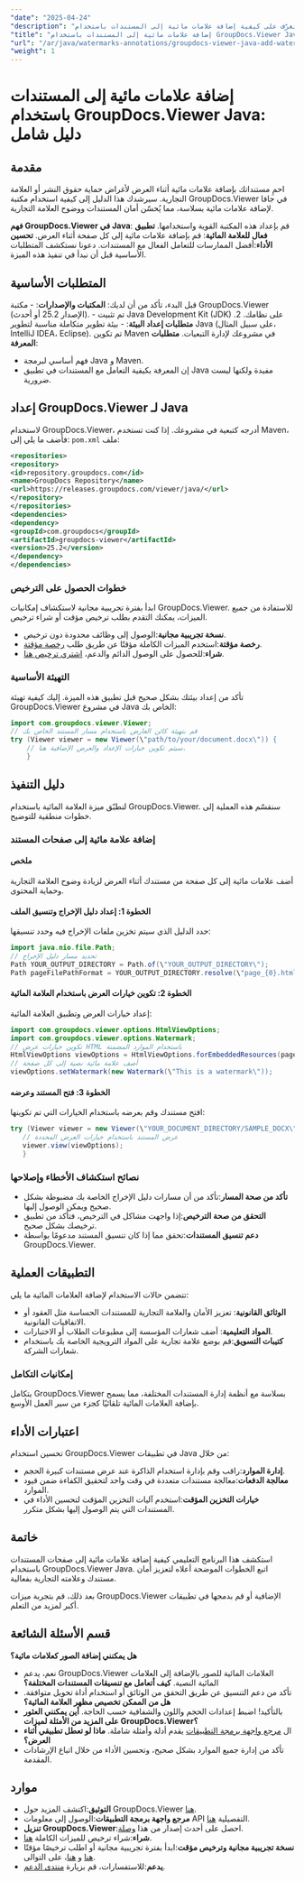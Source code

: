 ```yaml
---
"date": "2025-04-24"
"description": "تعرّف على كيفية إضافة علامات مائية إلى المستندات باستخدام GroupDocs.Viewer في جافا. عزّز أمان المستندات وعلامتها التجارية من خلال هذا البرنامج التعليمي خطوة بخطوة."
"title": "إضافة علامات مائية إلى المستندات باستخدام GroupDocs.Viewer Java - دليل شامل"
"url": "/ar/java/watermarks-annotations/groupdocs-viewer-java-add-watermark-documents/"
"weight": 1
---
```


# إضافة علامات مائية إلى المستندات باستخدام GroupDocs.Viewer Java: دليل شامل

## مقدمة

احمِ مستنداتك بإضافة علامات مائية أثناء العرض لأغراض حماية حقوق النشر أو العلامة التجارية. سيرشدك هذا الدليل إلى كيفية استخدام مكتبة GroupDocs.Viewer في جافا لإضافة علامات مائية بسلاسة، مما يُحسّن أمان المستندات ووضوح العلامة التجارية.

**فهم GroupDocs.Viewer في Java**: 
قم بإعداد هذه المكتبة القوية واستخدامها.
**تطبيق فعال للعلامة المائية**: 
قم بإضافة علامات مائية إلى كل صفحة أثناء العرض.
**تحسين الأداء**:أفضل الممارسات للتعامل الفعال مع المستندات.
دعونا نستكشف المتطلبات الأساسية قبل أن نبدأ في تنفيذ هذه الميزة.
## المتطلبات الأساسية
قبل البدء، تأكد من أن لديك:
**المكتبات والإصدارات**:
	- مكتبة GroupDocs.Viewer (الإصدار 25.2 أو أحدث).
	- تم تثبيت Java Development Kit (JDK) على نظامك. 
2. **متطلبات إعداد البيئة**:
	- بيئة تطوير متكاملة مناسبة لتطوير Java (على سبيل المثال، IntelliJ IDEA، Eclipse).
	تم تكوين Maven في مشروعك لإدارة التبعيات.
**متطلبات المعرفة**:
- فهم أساسي لبرمجة Java و Maven.
- إن المعرفة بكيفية التعامل مع المستندات في تطبيق Java مفيدة ولكنها ليست ضرورية.
## إعداد GroupDocs.Viewer لـ Java
لاستخدام GroupDocs.Viewer، أدرجه كتبعية في مشروعك. إذا كنت تستخدم Maven، فأضف ما يلي إلى: `pom.xml` ملف:
```xml
<repositories>
<repository>
<id>repository.groupdocs.com</id>
<name>GroupDocs Repository</name>
<url>https://releases.groupdocs.com/viewer/java/</url>
</repository>
</repositories>
<dependencies>
<dependency>
<groupId>com.groupdocs</groupId>
<artifactId>groupdocs-viewer</artifactId>
<version>25.2</version>
</dependency>
</dependencies>
```

### خطوات الحصول على الترخيص
ابدأ بفترة تجريبية مجانية لاستكشاف إمكانيات GroupDocs.Viewer. للاستفادة من جميع الميزات، يمكنك التقدم بطلب ترخيص مؤقت أو شراء ترخيص.
- **نسخة تجريبية مجانية**:الوصول إلى وظائف محدودة دون ترخيص.
- **رخصة مؤقتة**:استخدم الميزات الكاملة مؤقتًا عن طريق طلب [رخصة مؤقتة](https://purchase.groupdocs.com/temporary-license/).
- **شراء**:للحصول على الوصول الدائم والدعم، [اشتري ترخيص هنا](https://purchase.groupdocs.com/buy).
### التهيئة الأساسية
تأكد من إعداد بيئتك بشكل صحيح قبل تطبيق هذه الميزة. إليك كيفية تهيئة GroupDocs.Viewer في مشروع Java الخاص بك:
```java
import com.groupdocs.viewer.Viewer;
// قم بتهيئة كائن العارض باستخدام مسار المستند الخاص بك
try (Viewer viewer = new Viewer(\"path/to/your/document.docx\")) {
	// سيتم تكوين خيارات الإعداد والعرض الإضافية هنا.
	}
```

## دليل التنفيذ
لنطبّق ميزة العلامة المائية باستخدام GroupDocs.Viewer. سنقسّم هذه العملية إلى خطوات منطقية للتوضيح.
### إضافة علامة مائية إلى صفحات المستند
#### ملخص
أضف علامات مائية إلى كل صفحة من مستندك أثناء العرض لزيادة وضوح العلامة التجارية وحماية المحتوى.
#### الخطوة 1: إعداد دليل الإخراج وتنسيق الملف
حدد الدليل الذي سيتم تخزين ملفات الإخراج فيه وحدد تنسيقها:
```java
import java.nio.file.Path;
// تحديد مسار دليل الإخراج
Path YOUR_OUTPUT_DIRECTORY = Path.of(\"YOUR_OUTPUT_DIRECTORY\");
Path pageFilePathFormat = YOUR_OUTPUT_DIRECTORY.resolve(\"page_{0}.html\");
```
#### الخطوة 2: تكوين خيارات العرض باستخدام العلامة المائية
إعداد خيارات العرض وتطبيق العلامة المائية:
```java
import com.groupdocs.viewer.options.HtmlViewOptions;
import com.groupdocs.viewer.options.Watermark;
// تكوين خيارات عرض HTML باستخدام الموارد المضمنة
HtmlViewOptions viewOptions = HtmlViewOptions.forEmbeddedResources(pageFilePathFormat);
// أضف علامة مائية نصية إلى كل صفحة
viewOptions.setWatermark(new Watermark(\"This is a watermark\"));
```

#### الخطوة 3: فتح المستند وعرضه
افتح مستندك وقم بعرضه باستخدام الخيارات التي تم تكوينها:
```java
try (Viewer viewer = new Viewer(\"YOUR_DOCUMENT_DIRECTORY/SAMPLE_DOCX\")) {
   // عرض المستند باستخدام خيارات العرض المحددة
   viewer.view(viewOptions);
   }
```

### نصائح استكشاف الأخطاء وإصلاحها
- **تأكد من صحة المسار**:تأكد من أن مسارات دليل الإخراج الخاصة بك مضبوطة بشكل صحيح ويمكن الوصول إليها.
- **التحقق من صحة الترخيص**:إذا واجهت مشاكل في الترخيص، فتأكد من تطبيق ترخيصك بشكل صحيح.
- **دعم تنسيق المستندات**:تحقق مما إذا كان تنسيق المستند مدعومًا بواسطة GroupDocs.Viewer.
## التطبيقات العملية
تتضمن حالات الاستخدام لإضافة العلامات المائية ما يلي:
- **الوثائق القانونية**: 
تعزيز الأمان والعلامة التجارية للمستندات الحساسة مثل العقود أو الاتفاقيات القانونية.
- **المواد التعليمية**: 
أضف شعارات المؤسسة إلى مطبوعات الطلاب أو الاختبارات.
- **كتيبات التسويق**:قم بوضع علامة تجارية على المواد الترويجية الخاصة بك باستخدام شعارات الشركة.
### إمكانيات التكامل
يتكامل GroupDocs.Viewer بسلاسة مع أنظمة إدارة المستندات المختلفة، مما يسمح بإضافة العلامات المائية تلقائيًا كجزء من سير العمل الأوسع.
## اعتبارات الأداء
تحسين استخدام GroupDocs.Viewer في تطبيقات Java من خلال:
- **إدارة الموارد**:راقب وقم بإدارة استخدام الذاكرة عند عرض مستندات كبيرة الحجم.
- **معالجة الدفعات**:معالجة مستندات متعددة في وقت واحد لتحقيق الكفاءة ضمن قيود الموارد.
- **خيارات التخزين المؤقت**:استخدم آليات التخزين المؤقت لتحسين الأداء في المستندات التي يتم الوصول إليها بشكل متكرر.
## خاتمة
استكشف هذا البرنامج التعليمي كيفية إضافة علامات مائية إلى صفحات المستندات باستخدام GroupDocs.Viewer Java. اتبع الخطوات الموضحة أعلاه لتعزيز أمان مستندك وعلامته التجارية بفعالية.

بعد ذلك، قم بتجربة ميزات GroupDocs.Viewer الإضافية أو قم بدمجها في تطبيقات أكبر لمزيد من التعلم.
## قسم الأسئلة الشائعة
**هل يمكنني إضافة الصور كعلامات مائية؟**
- نعم، يدعم GroupDocs.Viewer العلامات المائية للصور بالإضافة إلى العلامات المائية النصية.
**كيف أتعامل مع تنسيقات المستندات المختلفة؟**
- تأكد من دعم التنسيق عن طريق التحقق من الوثائق أو استخدام أداة تحويل متوافقة.
**هل من الممكن تخصيص مظهر العلامة المائية؟**
- بالتأكيد! اضبط إعدادات الحجم واللون والشفافية حسب الحاجة.
**أين يمكنني العثور على المزيد من الأمثلة لميزات GroupDocs.Viewer؟**
- ال [مرجع واجهة برمجة التطبيقات](https://reference.groupdocs.com/viewer/java/) يقدم أدلة وأمثلة شاملة.
**ماذا لو تعطل تطبيقي أثناء العرض؟**
- تأكد من إدارة جميع الموارد بشكل صحيح، وتحسين الأداء من خلال اتباع الإرشادات المقدمة.

## موارد
- **التوثيق**:اكتشف المزيد حول GroupDocs.Viewer [هنا](https://docs.groupdocs.com/viewer/java/).
- **مرجع واجهة برمجة التطبيقات**:الوصول إلى معلومات API التفصيلية [هنا](https://reference.groupdocs.com/viewer/java/).
- **تنزيل GroupDocs.Viewer**:احصل على أحدث إصدار من هذا [وصلة](https://releases.groupdocs.com/viewer/java/).
- **شراء**:شراء ترخيص للميزات الكاملة [هنا](https://purchase.groupdocs.com/buy).
- **نسخة تجريبية مجانية وترخيص مؤقت**:ابدأ بفترة تجريبية مجانية أو اطلب ترخيصًا مؤقتًا [هنا](https://releases.groupdocs.com/viewer/java/) و [هنا](https://purchase.groupdocs.com/temporary-license/)، على التوالى.
- **يدعم**:للاستفسارات، قم بزيارة [منتدى الدعم](https://forum.groupdocs.com/viewer/).